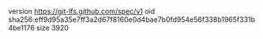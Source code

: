 version https://git-lfs.github.com/spec/v1
oid sha256:eff9d95a35e7ff3a2d67f8160e0d4bae7b0fd954e56f338b1965f331b4be1176
size 3920
